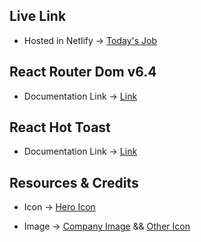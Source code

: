 ## Live Link

- Hosted in Netlify -> [Today's Job](https://herogadget.netlify.app/)

## React Router Dom v6.4

- Documentation Link -> [Link](https://reactrouter.com/en/main/start/overview)

## React Hot Toast

- Documentation Link -> [Link](https://www.npmjs.com/package/react-toastify)

## Resources & Credits

- Icon -> [Hero Icon](https://heroicons.com/)

- Image -> [Company Image](./comp_img/) && [Other Icon](./Icons/)
